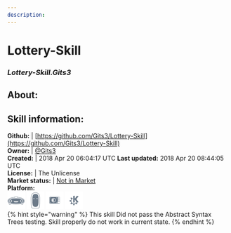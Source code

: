 ```yaml
---  
description:   
---  
```

# Lottery-Skill  
### _Lottery-Skill.Gits3_  
## About:  


## Skill information:  
**Github:** | [https://github.com/Gits3/Lottery-Skill](https://github.com/Gits3/Lottery-Skill)  
**Owner:** | [@Gits3](https://github.com/Gits3)  
**Created:** | 2018 Apr 20 06:04:17 UTC  **Last updated:** 2018 Apr 20 08:44:05 UTC  
**License:** | The Unlicense  
**Market status:** | [Not in Market](https://market.mycroft.ai/skill/)  
**Platform:**  
 ![](../.gitbook/assets/mark-1-icon.png)  ![](../.gitbook/assets/mark-2-icon.png)  ![](../.gitbook/assets/picroft-icon.png)  ![](../.gitbook/assets/kde.png)   
{% hint style="warning" %}
This skill Did not pass the Abstract Syntax Trees testing. Skill properly do not work in current state.
{% endhint %}
